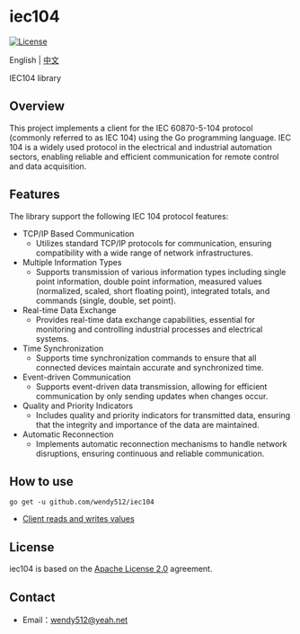 # iec104

[![License](https://img.shields.io/badge/license-Apache--2.0-green.svg)](https://www.apache.org/licenses/LICENSE-2.0.html)

English | [中文](README_zh_CN.md)

IEC104 library

## Overview
This project implements a client for the IEC 60870-5-104 protocol (commonly referred to as IEC 104) using the Go programming language. 
IEC 104 is a widely used protocol in the electrical and industrial automation sectors, enabling reliable and efficient communication for remote control and data acquisition.

## Features

The library support the following IEC 104 protocol features:

* TCP/IP Based Communication
    * Utilizes standard TCP/IP protocols for communication, ensuring compatibility with a wide range of network infrastructures.
* Multiple Information Types
    * Supports transmission of various information types including single point information, double point information, measured values (normalized, scaled, short floating point), integrated totals, and commands (single, double, set point).
* Real-time Data Exchange
    * Provides real-time data exchange capabilities, essential for monitoring and controlling industrial processes and electrical systems.
* Time Synchronization
    * Supports time synchronization commands to ensure that all connected devices maintain accurate and synchronized time.
* Event-driven Communication
    * Supports event-driven data transmission, allowing for efficient communication by only sending updates when changes occur.
* Quality and Priority Indicators
    * Includes quality and priority indicators for transmitted data, ensuring that the integrity and importance of the data are maintained.
* Automatic Reconnection
    * Implements automatic reconnection mechanisms to handle network disruptions, ensuring continuous and reliable communication.

## How to use
```shell  
go get -u github.com/wendy512/iec104
```

- [Client reads and writes values](tests/client_test.go)

## License
iec104 is based on the [Apache License 2.0](./LICENSE) agreement.
## Contact

- Email：<wendy512@yeah.net>